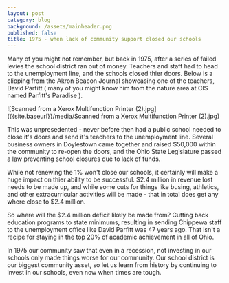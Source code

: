 ```yaml
---
layout: post
category: blog
background: /assets/mainheader.png
published: false
title: 1975 - when lack of community support closed our schools
---
```

Many of you might not remember, but back in 1975, after a series of failed levies the school district ran out of money. Teachers and staff had to head to the unemployment line, and the schools closed thier doors. Below is a clipping from the Akron Beacon Journal showcasing one of the teachers, David Parfitt ( many of you might know him from the nature area at CIS named Parfitt's Paradise ).

![Scanned from a Xerox Multifunction Printer (2).jpg]({{site.baseurl}}/media/Scanned from a Xerox Multifunction Printer (2).jpg)

This was unpresedented - never before then had a public school needed to close it's doors and send it's teachers to the unemployment line. Several business owners in Doylestown came together and raised $50,000 within the community to re-open the doors, and the Ohio State Legislature passed a law preventing school closures due to lack of funds.

While not renewing the 1% won't close our schools, it certainly will make a huge impact on thier ability to be successful. $2.4 million in revenue lost needs to be made up, and while some cuts for things like busing, athletics, and other extracurricular activities will be made - that in total does get any where close to $2.4 million. 

So where will the $2.4 million deficit likely be made from? Cutting back education programs to state minimums, resulting in sending Chippewa staff to the unemployment office like David Parfitt was 47 years ago. That isn't a recipe for staying in the top 20% of academic achievement in all of Ohio.

In 1975 our community saw that even in a recession, not investing in our schools only made things worse for our community. Our school district is our biggest community asset, so let us learn from history by continuing to invest in our schools, even now when times are tough.